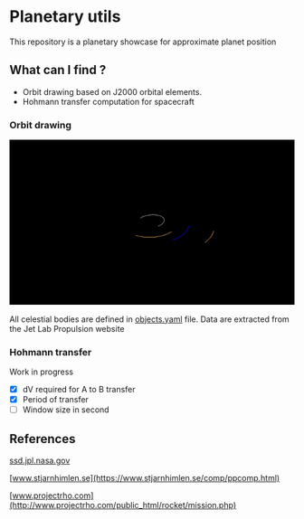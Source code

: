 # Planetary utils

This repository is a planetary showcase for approximate planet position

## What can I find ?

- Orbit drawing based on J2000 orbital elements.
- Hohmann transfer computation for spacecraft

### Orbit drawing

![3d](showcase/visualizer3d.gif)

All celestial bodies are defined in [objects.yaml](objects.yaml) file. Data are extracted from the Jet Lab Propulsion website

### Hohmann transfer

Work in progress

- [X] dV required for A to B transfer
- [X] Period of transfer
- [ ] Window size in second

## References

[ssd.jpl.nasa.gov](https://ssd.jpl.nasa.gov/planets/approx_pos.html)

[www.stjarnhimlen.se](https://www.stjarnhimlen.se/comp/ppcomp.html)

[www.projectrho.com](http://www.projectrho.com/public_html/rocket/mission.php)
